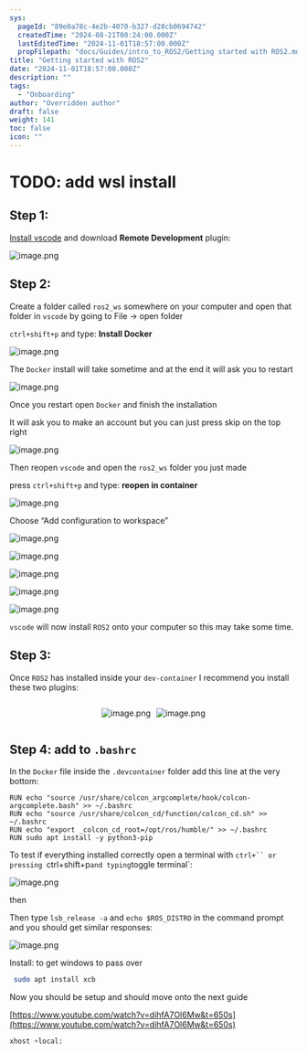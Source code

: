 ```yaml
---
sys:
  pageId: "89e0a78c-4e2b-4070-b327-d28cb0694742"
  createdTime: "2024-08-21T00:24:00.000Z"
  lastEditedTime: "2024-11-01T18:57:00.000Z"
  propFilepath: "docs/Guides/intro_to_ROS2/Getting started with ROS2.md"
title: "Getting started with ROS2"
date: "2024-11-01T18:57:00.000Z"
description: ""
tags:
  - "Onboarding"
author: "Overridden author"
draft: false
weight: 141
toc: false
icon: ""
---
```


# TODO: add wsl install

## Step 1:

[Install vscode](https://code.visualstudio.com/download) and download **Remote Development** plugin:

![image.png](https://prod-files-secure.s3.us-west-2.amazonaws.com/d518164a-d88e-44d1-a4ee-3adb3bd8bce0/efb52993-1881-4a40-b95e-6f020334f022/image.png?X-Amz-Algorithm=AWS4-HMAC-SHA256&X-Amz-Content-Sha256=UNSIGNED-PAYLOAD&X-Amz-Credential=ASIAZI2LB4666G4UFZWT%2F20250209%2Fus-west-2%2Fs3%2Faws4_request&X-Amz-Date=20250209T230730Z&X-Amz-Expires=3600&X-Amz-Security-Token=IQoJb3JpZ2luX2VjEJf%2F%2F%2F%2F%2F%2F%2F%2F%2F%2FwEaCXVzLXdlc3QtMiJHMEUCIETg9KXunQo5AOn%2F5rBSqiG5PF1ny0iVHUnElIJINEMhAiEAkq%2F1BVmYxhVs1YdK40%2FnzeosrILQ7r5e2j5ifwp9NCcqiAQIsP%2F%2F%2F%2F%2F%2F%2F%2F%2F%2FARAAGgw2Mzc0MjMxODM4MDUiDDjAbF%2BEtHTIaD1FPyrcA1WzdETH%2BlCw4xJGFY%2FlO%2BWR%2BjL%2F9qqgmNTSxWoo5EZ6hxicc857xS%2ByUFw2dxPoRku3oUZxHlUMXD1JvYscWkVYV1ZtYNZhalamVaEHO1d9LZ7fYF1Ak5hcU%2FifjLeMz5CyMynuf0%2FmmED%2BWRi7T6T4aRnL0bbxK8%2BH2mqlHHpear3HSK3HB19PeGTrTyLICJXHF5p%2Bj1Bna1yUKQF1wpiZVV2qDzJO40zvtCBfeOV6lfCDpjLISYlT1sPhuwSjsNeL2dBYDTLp2Z5LJyuaoF6TcZzgdxNTXRDAuflwypG3gjV5mwKsJmnZBNel7XHAYICwJy5VoMicGgWaHXCz2q%2BQD%2BxSL9SKVSo8SP8YsWoPgK8O2KErywuEtz21Ve49RBccUnosa4ecGy2plRQnBk6HKQ0jlunTA%2F%2BojTgRXlB%2FvumeaaAIEG7pDL%2FC3GrZjM%2F9qOBho9PmYUNQHaHF3a5N%2FDIf8pHxVu22cXRxoANtHW1sxKw2RNFDb7IXTYNQN%2BhAYKgC9m0XzxmVQQ%2F%2FxEl%2FwD0MXl2BR5yvx2SkYCU3vCesfaFmCEZZI7d%2FNxfZTv%2Bi1EyCuWZ4%2FRQJT37BF8e%2BWu4zzp6nAkhMio92HNyZxIi%2FqcdRgjAx7eV0MKrhpL0GOqUBvFlGYEo9IbPO8qaXA03AMq%2Bh0W%2BrG9ScsaJ0kzTsHX4ni8UngysvzIXE8LgEDiWVxoUmlY%2Fv5%2BA6zZQgf%2BnQuUyE6e%2B7mOWjRlEf9iIQevdfKNlBk1HbvgLAmMcppDh28rsANXmS%2BUZpm6%2B15nojrxgiC8fw6wJh0n8PZKlk4KnMw7FY13Ne3DOKLTfKYYQLKmmRQKKN4LYeeqPfGJtjxirxYN%2B1&X-Amz-Signature=65b26ca73a4b6259a2769dda55242f619f14cbc9d011a3bb3f67d11efccd6233&X-Amz-SignedHeaders=host&x-id=GetObject)

## Step 2:

Create a folder called `ros2_ws` somewhere on your computer and open that folder in `vscode` by going to File → open folder 

`ctrl+shift+p` and type: **Install Docker**

![image.png](https://prod-files-secure.s3.us-west-2.amazonaws.com/d518164a-d88e-44d1-a4ee-3adb3bd8bce0/2269dc0e-1cd5-47ff-bceb-c04ad9b2eab0/image.png?X-Amz-Algorithm=AWS4-HMAC-SHA256&X-Amz-Content-Sha256=UNSIGNED-PAYLOAD&X-Amz-Credential=ASIAZI2LB4666G4UFZWT%2F20250209%2Fus-west-2%2Fs3%2Faws4_request&X-Amz-Date=20250209T230730Z&X-Amz-Expires=3600&X-Amz-Security-Token=IQoJb3JpZ2luX2VjEJf%2F%2F%2F%2F%2F%2F%2F%2F%2F%2FwEaCXVzLXdlc3QtMiJHMEUCIETg9KXunQo5AOn%2F5rBSqiG5PF1ny0iVHUnElIJINEMhAiEAkq%2F1BVmYxhVs1YdK40%2FnzeosrILQ7r5e2j5ifwp9NCcqiAQIsP%2F%2F%2F%2F%2F%2F%2F%2F%2F%2FARAAGgw2Mzc0MjMxODM4MDUiDDjAbF%2BEtHTIaD1FPyrcA1WzdETH%2BlCw4xJGFY%2FlO%2BWR%2BjL%2F9qqgmNTSxWoo5EZ6hxicc857xS%2ByUFw2dxPoRku3oUZxHlUMXD1JvYscWkVYV1ZtYNZhalamVaEHO1d9LZ7fYF1Ak5hcU%2FifjLeMz5CyMynuf0%2FmmED%2BWRi7T6T4aRnL0bbxK8%2BH2mqlHHpear3HSK3HB19PeGTrTyLICJXHF5p%2Bj1Bna1yUKQF1wpiZVV2qDzJO40zvtCBfeOV6lfCDpjLISYlT1sPhuwSjsNeL2dBYDTLp2Z5LJyuaoF6TcZzgdxNTXRDAuflwypG3gjV5mwKsJmnZBNel7XHAYICwJy5VoMicGgWaHXCz2q%2BQD%2BxSL9SKVSo8SP8YsWoPgK8O2KErywuEtz21Ve49RBccUnosa4ecGy2plRQnBk6HKQ0jlunTA%2F%2BojTgRXlB%2FvumeaaAIEG7pDL%2FC3GrZjM%2F9qOBho9PmYUNQHaHF3a5N%2FDIf8pHxVu22cXRxoANtHW1sxKw2RNFDb7IXTYNQN%2BhAYKgC9m0XzxmVQQ%2F%2FxEl%2FwD0MXl2BR5yvx2SkYCU3vCesfaFmCEZZI7d%2FNxfZTv%2Bi1EyCuWZ4%2FRQJT37BF8e%2BWu4zzp6nAkhMio92HNyZxIi%2FqcdRgjAx7eV0MKrhpL0GOqUBvFlGYEo9IbPO8qaXA03AMq%2Bh0W%2BrG9ScsaJ0kzTsHX4ni8UngysvzIXE8LgEDiWVxoUmlY%2Fv5%2BA6zZQgf%2BnQuUyE6e%2B7mOWjRlEf9iIQevdfKNlBk1HbvgLAmMcppDh28rsANXmS%2BUZpm6%2B15nojrxgiC8fw6wJh0n8PZKlk4KnMw7FY13Ne3DOKLTfKYYQLKmmRQKKN4LYeeqPfGJtjxirxYN%2B1&X-Amz-Signature=2dd989ff624824d0706a58cf623d99d061a9d5ab8851e295eb57daf5e1d0722c&X-Amz-SignedHeaders=host&x-id=GetObject)

The `Docker` install will take sometime and at the end it will ask you to restart

![image.png](https://prod-files-secure.s3.us-west-2.amazonaws.com/d518164a-d88e-44d1-a4ee-3adb3bd8bce0/ed233f78-be33-4b1f-b89c-9c346c0e961e/image.png?X-Amz-Algorithm=AWS4-HMAC-SHA256&X-Amz-Content-Sha256=UNSIGNED-PAYLOAD&X-Amz-Credential=ASIAZI2LB4666G4UFZWT%2F20250209%2Fus-west-2%2Fs3%2Faws4_request&X-Amz-Date=20250209T230730Z&X-Amz-Expires=3600&X-Amz-Security-Token=IQoJb3JpZ2luX2VjEJf%2F%2F%2F%2F%2F%2F%2F%2F%2F%2FwEaCXVzLXdlc3QtMiJHMEUCIETg9KXunQo5AOn%2F5rBSqiG5PF1ny0iVHUnElIJINEMhAiEAkq%2F1BVmYxhVs1YdK40%2FnzeosrILQ7r5e2j5ifwp9NCcqiAQIsP%2F%2F%2F%2F%2F%2F%2F%2F%2F%2FARAAGgw2Mzc0MjMxODM4MDUiDDjAbF%2BEtHTIaD1FPyrcA1WzdETH%2BlCw4xJGFY%2FlO%2BWR%2BjL%2F9qqgmNTSxWoo5EZ6hxicc857xS%2ByUFw2dxPoRku3oUZxHlUMXD1JvYscWkVYV1ZtYNZhalamVaEHO1d9LZ7fYF1Ak5hcU%2FifjLeMz5CyMynuf0%2FmmED%2BWRi7T6T4aRnL0bbxK8%2BH2mqlHHpear3HSK3HB19PeGTrTyLICJXHF5p%2Bj1Bna1yUKQF1wpiZVV2qDzJO40zvtCBfeOV6lfCDpjLISYlT1sPhuwSjsNeL2dBYDTLp2Z5LJyuaoF6TcZzgdxNTXRDAuflwypG3gjV5mwKsJmnZBNel7XHAYICwJy5VoMicGgWaHXCz2q%2BQD%2BxSL9SKVSo8SP8YsWoPgK8O2KErywuEtz21Ve49RBccUnosa4ecGy2plRQnBk6HKQ0jlunTA%2F%2BojTgRXlB%2FvumeaaAIEG7pDL%2FC3GrZjM%2F9qOBho9PmYUNQHaHF3a5N%2FDIf8pHxVu22cXRxoANtHW1sxKw2RNFDb7IXTYNQN%2BhAYKgC9m0XzxmVQQ%2F%2FxEl%2FwD0MXl2BR5yvx2SkYCU3vCesfaFmCEZZI7d%2FNxfZTv%2Bi1EyCuWZ4%2FRQJT37BF8e%2BWu4zzp6nAkhMio92HNyZxIi%2FqcdRgjAx7eV0MKrhpL0GOqUBvFlGYEo9IbPO8qaXA03AMq%2Bh0W%2BrG9ScsaJ0kzTsHX4ni8UngysvzIXE8LgEDiWVxoUmlY%2Fv5%2BA6zZQgf%2BnQuUyE6e%2B7mOWjRlEf9iIQevdfKNlBk1HbvgLAmMcppDh28rsANXmS%2BUZpm6%2B15nojrxgiC8fw6wJh0n8PZKlk4KnMw7FY13Ne3DOKLTfKYYQLKmmRQKKN4LYeeqPfGJtjxirxYN%2B1&X-Amz-Signature=5d317d36c298cb2e00ead987de38bea314dc403ff0a2b6dc66f152aa50d75554&X-Amz-SignedHeaders=host&x-id=GetObject)

Once you restart open `Docker` and finish the installation

It will ask you to make an account but you can just press skip on the top right

![image.png](https://prod-files-secure.s3.us-west-2.amazonaws.com/d518164a-d88e-44d1-a4ee-3adb3bd8bce0/21010ad9-1659-4fd9-9f59-9932a09b2a3d/image.png?X-Amz-Algorithm=AWS4-HMAC-SHA256&X-Amz-Content-Sha256=UNSIGNED-PAYLOAD&X-Amz-Credential=ASIAZI2LB4666G4UFZWT%2F20250209%2Fus-west-2%2Fs3%2Faws4_request&X-Amz-Date=20250209T230730Z&X-Amz-Expires=3600&X-Amz-Security-Token=IQoJb3JpZ2luX2VjEJf%2F%2F%2F%2F%2F%2F%2F%2F%2F%2FwEaCXVzLXdlc3QtMiJHMEUCIETg9KXunQo5AOn%2F5rBSqiG5PF1ny0iVHUnElIJINEMhAiEAkq%2F1BVmYxhVs1YdK40%2FnzeosrILQ7r5e2j5ifwp9NCcqiAQIsP%2F%2F%2F%2F%2F%2F%2F%2F%2F%2FARAAGgw2Mzc0MjMxODM4MDUiDDjAbF%2BEtHTIaD1FPyrcA1WzdETH%2BlCw4xJGFY%2FlO%2BWR%2BjL%2F9qqgmNTSxWoo5EZ6hxicc857xS%2ByUFw2dxPoRku3oUZxHlUMXD1JvYscWkVYV1ZtYNZhalamVaEHO1d9LZ7fYF1Ak5hcU%2FifjLeMz5CyMynuf0%2FmmED%2BWRi7T6T4aRnL0bbxK8%2BH2mqlHHpear3HSK3HB19PeGTrTyLICJXHF5p%2Bj1Bna1yUKQF1wpiZVV2qDzJO40zvtCBfeOV6lfCDpjLISYlT1sPhuwSjsNeL2dBYDTLp2Z5LJyuaoF6TcZzgdxNTXRDAuflwypG3gjV5mwKsJmnZBNel7XHAYICwJy5VoMicGgWaHXCz2q%2BQD%2BxSL9SKVSo8SP8YsWoPgK8O2KErywuEtz21Ve49RBccUnosa4ecGy2plRQnBk6HKQ0jlunTA%2F%2BojTgRXlB%2FvumeaaAIEG7pDL%2FC3GrZjM%2F9qOBho9PmYUNQHaHF3a5N%2FDIf8pHxVu22cXRxoANtHW1sxKw2RNFDb7IXTYNQN%2BhAYKgC9m0XzxmVQQ%2F%2FxEl%2FwD0MXl2BR5yvx2SkYCU3vCesfaFmCEZZI7d%2FNxfZTv%2Bi1EyCuWZ4%2FRQJT37BF8e%2BWu4zzp6nAkhMio92HNyZxIi%2FqcdRgjAx7eV0MKrhpL0GOqUBvFlGYEo9IbPO8qaXA03AMq%2Bh0W%2BrG9ScsaJ0kzTsHX4ni8UngysvzIXE8LgEDiWVxoUmlY%2Fv5%2BA6zZQgf%2BnQuUyE6e%2B7mOWjRlEf9iIQevdfKNlBk1HbvgLAmMcppDh28rsANXmS%2BUZpm6%2B15nojrxgiC8fw6wJh0n8PZKlk4KnMw7FY13Ne3DOKLTfKYYQLKmmRQKKN4LYeeqPfGJtjxirxYN%2B1&X-Amz-Signature=c7f03d2519a491ac7bf14834d0ffbaa800863d7ee35e4de459bf5b3db2f79f7c&X-Amz-SignedHeaders=host&x-id=GetObject)

Then reopen `vscode` and open the `ros2_ws` folder you just made

press `ctrl+shift+p` and type: **reopen in container**

![image.png](https://prod-files-secure.s3.us-west-2.amazonaws.com/d518164a-d88e-44d1-a4ee-3adb3bd8bce0/4e93b8c2-41ad-488c-8095-c74205196118/image.png?X-Amz-Algorithm=AWS4-HMAC-SHA256&X-Amz-Content-Sha256=UNSIGNED-PAYLOAD&X-Amz-Credential=ASIAZI2LB4666G4UFZWT%2F20250209%2Fus-west-2%2Fs3%2Faws4_request&X-Amz-Date=20250209T230730Z&X-Amz-Expires=3600&X-Amz-Security-Token=IQoJb3JpZ2luX2VjEJf%2F%2F%2F%2F%2F%2F%2F%2F%2F%2FwEaCXVzLXdlc3QtMiJHMEUCIETg9KXunQo5AOn%2F5rBSqiG5PF1ny0iVHUnElIJINEMhAiEAkq%2F1BVmYxhVs1YdK40%2FnzeosrILQ7r5e2j5ifwp9NCcqiAQIsP%2F%2F%2F%2F%2F%2F%2F%2F%2F%2FARAAGgw2Mzc0MjMxODM4MDUiDDjAbF%2BEtHTIaD1FPyrcA1WzdETH%2BlCw4xJGFY%2FlO%2BWR%2BjL%2F9qqgmNTSxWoo5EZ6hxicc857xS%2ByUFw2dxPoRku3oUZxHlUMXD1JvYscWkVYV1ZtYNZhalamVaEHO1d9LZ7fYF1Ak5hcU%2FifjLeMz5CyMynuf0%2FmmED%2BWRi7T6T4aRnL0bbxK8%2BH2mqlHHpear3HSK3HB19PeGTrTyLICJXHF5p%2Bj1Bna1yUKQF1wpiZVV2qDzJO40zvtCBfeOV6lfCDpjLISYlT1sPhuwSjsNeL2dBYDTLp2Z5LJyuaoF6TcZzgdxNTXRDAuflwypG3gjV5mwKsJmnZBNel7XHAYICwJy5VoMicGgWaHXCz2q%2BQD%2BxSL9SKVSo8SP8YsWoPgK8O2KErywuEtz21Ve49RBccUnosa4ecGy2plRQnBk6HKQ0jlunTA%2F%2BojTgRXlB%2FvumeaaAIEG7pDL%2FC3GrZjM%2F9qOBho9PmYUNQHaHF3a5N%2FDIf8pHxVu22cXRxoANtHW1sxKw2RNFDb7IXTYNQN%2BhAYKgC9m0XzxmVQQ%2F%2FxEl%2FwD0MXl2BR5yvx2SkYCU3vCesfaFmCEZZI7d%2FNxfZTv%2Bi1EyCuWZ4%2FRQJT37BF8e%2BWu4zzp6nAkhMio92HNyZxIi%2FqcdRgjAx7eV0MKrhpL0GOqUBvFlGYEo9IbPO8qaXA03AMq%2Bh0W%2BrG9ScsaJ0kzTsHX4ni8UngysvzIXE8LgEDiWVxoUmlY%2Fv5%2BA6zZQgf%2BnQuUyE6e%2B7mOWjRlEf9iIQevdfKNlBk1HbvgLAmMcppDh28rsANXmS%2BUZpm6%2B15nojrxgiC8fw6wJh0n8PZKlk4KnMw7FY13Ne3DOKLTfKYYQLKmmRQKKN4LYeeqPfGJtjxirxYN%2B1&X-Amz-Signature=1242e11d0d5a2d9bedee43857f0782541c8cdb64a3c571a1e6773f915b263ece&X-Amz-SignedHeaders=host&x-id=GetObject)

Choose “Add configuration to workspace”

![image.png](https://prod-files-secure.s3.us-west-2.amazonaws.com/d518164a-d88e-44d1-a4ee-3adb3bd8bce0/9560b282-5060-4989-ba37-97e7b2c22476/image.png?X-Amz-Algorithm=AWS4-HMAC-SHA256&X-Amz-Content-Sha256=UNSIGNED-PAYLOAD&X-Amz-Credential=ASIAZI2LB4666G4UFZWT%2F20250209%2Fus-west-2%2Fs3%2Faws4_request&X-Amz-Date=20250209T230730Z&X-Amz-Expires=3600&X-Amz-Security-Token=IQoJb3JpZ2luX2VjEJf%2F%2F%2F%2F%2F%2F%2F%2F%2F%2FwEaCXVzLXdlc3QtMiJHMEUCIETg9KXunQo5AOn%2F5rBSqiG5PF1ny0iVHUnElIJINEMhAiEAkq%2F1BVmYxhVs1YdK40%2FnzeosrILQ7r5e2j5ifwp9NCcqiAQIsP%2F%2F%2F%2F%2F%2F%2F%2F%2F%2FARAAGgw2Mzc0MjMxODM4MDUiDDjAbF%2BEtHTIaD1FPyrcA1WzdETH%2BlCw4xJGFY%2FlO%2BWR%2BjL%2F9qqgmNTSxWoo5EZ6hxicc857xS%2ByUFw2dxPoRku3oUZxHlUMXD1JvYscWkVYV1ZtYNZhalamVaEHO1d9LZ7fYF1Ak5hcU%2FifjLeMz5CyMynuf0%2FmmED%2BWRi7T6T4aRnL0bbxK8%2BH2mqlHHpear3HSK3HB19PeGTrTyLICJXHF5p%2Bj1Bna1yUKQF1wpiZVV2qDzJO40zvtCBfeOV6lfCDpjLISYlT1sPhuwSjsNeL2dBYDTLp2Z5LJyuaoF6TcZzgdxNTXRDAuflwypG3gjV5mwKsJmnZBNel7XHAYICwJy5VoMicGgWaHXCz2q%2BQD%2BxSL9SKVSo8SP8YsWoPgK8O2KErywuEtz21Ve49RBccUnosa4ecGy2plRQnBk6HKQ0jlunTA%2F%2BojTgRXlB%2FvumeaaAIEG7pDL%2FC3GrZjM%2F9qOBho9PmYUNQHaHF3a5N%2FDIf8pHxVu22cXRxoANtHW1sxKw2RNFDb7IXTYNQN%2BhAYKgC9m0XzxmVQQ%2F%2FxEl%2FwD0MXl2BR5yvx2SkYCU3vCesfaFmCEZZI7d%2FNxfZTv%2Bi1EyCuWZ4%2FRQJT37BF8e%2BWu4zzp6nAkhMio92HNyZxIi%2FqcdRgjAx7eV0MKrhpL0GOqUBvFlGYEo9IbPO8qaXA03AMq%2Bh0W%2BrG9ScsaJ0kzTsHX4ni8UngysvzIXE8LgEDiWVxoUmlY%2Fv5%2BA6zZQgf%2BnQuUyE6e%2B7mOWjRlEf9iIQevdfKNlBk1HbvgLAmMcppDh28rsANXmS%2BUZpm6%2B15nojrxgiC8fw6wJh0n8PZKlk4KnMw7FY13Ne3DOKLTfKYYQLKmmRQKKN4LYeeqPfGJtjxirxYN%2B1&X-Amz-Signature=05fe8385158d908099415ecbc040b393fb7a5efcb355e6122d10101709b3ffa5&X-Amz-SignedHeaders=host&x-id=GetObject)

![image.png](https://prod-files-secure.s3.us-west-2.amazonaws.com/d518164a-d88e-44d1-a4ee-3adb3bd8bce0/2ee63f81-886b-48e8-a553-dc6e5eac99e4/image.png?X-Amz-Algorithm=AWS4-HMAC-SHA256&X-Amz-Content-Sha256=UNSIGNED-PAYLOAD&X-Amz-Credential=ASIAZI2LB4666G4UFZWT%2F20250209%2Fus-west-2%2Fs3%2Faws4_request&X-Amz-Date=20250209T230730Z&X-Amz-Expires=3600&X-Amz-Security-Token=IQoJb3JpZ2luX2VjEJf%2F%2F%2F%2F%2F%2F%2F%2F%2F%2FwEaCXVzLXdlc3QtMiJHMEUCIETg9KXunQo5AOn%2F5rBSqiG5PF1ny0iVHUnElIJINEMhAiEAkq%2F1BVmYxhVs1YdK40%2FnzeosrILQ7r5e2j5ifwp9NCcqiAQIsP%2F%2F%2F%2F%2F%2F%2F%2F%2F%2FARAAGgw2Mzc0MjMxODM4MDUiDDjAbF%2BEtHTIaD1FPyrcA1WzdETH%2BlCw4xJGFY%2FlO%2BWR%2BjL%2F9qqgmNTSxWoo5EZ6hxicc857xS%2ByUFw2dxPoRku3oUZxHlUMXD1JvYscWkVYV1ZtYNZhalamVaEHO1d9LZ7fYF1Ak5hcU%2FifjLeMz5CyMynuf0%2FmmED%2BWRi7T6T4aRnL0bbxK8%2BH2mqlHHpear3HSK3HB19PeGTrTyLICJXHF5p%2Bj1Bna1yUKQF1wpiZVV2qDzJO40zvtCBfeOV6lfCDpjLISYlT1sPhuwSjsNeL2dBYDTLp2Z5LJyuaoF6TcZzgdxNTXRDAuflwypG3gjV5mwKsJmnZBNel7XHAYICwJy5VoMicGgWaHXCz2q%2BQD%2BxSL9SKVSo8SP8YsWoPgK8O2KErywuEtz21Ve49RBccUnosa4ecGy2plRQnBk6HKQ0jlunTA%2F%2BojTgRXlB%2FvumeaaAIEG7pDL%2FC3GrZjM%2F9qOBho9PmYUNQHaHF3a5N%2FDIf8pHxVu22cXRxoANtHW1sxKw2RNFDb7IXTYNQN%2BhAYKgC9m0XzxmVQQ%2F%2FxEl%2FwD0MXl2BR5yvx2SkYCU3vCesfaFmCEZZI7d%2FNxfZTv%2Bi1EyCuWZ4%2FRQJT37BF8e%2BWu4zzp6nAkhMio92HNyZxIi%2FqcdRgjAx7eV0MKrhpL0GOqUBvFlGYEo9IbPO8qaXA03AMq%2Bh0W%2BrG9ScsaJ0kzTsHX4ni8UngysvzIXE8LgEDiWVxoUmlY%2Fv5%2BA6zZQgf%2BnQuUyE6e%2B7mOWjRlEf9iIQevdfKNlBk1HbvgLAmMcppDh28rsANXmS%2BUZpm6%2B15nojrxgiC8fw6wJh0n8PZKlk4KnMw7FY13Ne3DOKLTfKYYQLKmmRQKKN4LYeeqPfGJtjxirxYN%2B1&X-Amz-Signature=390f4a827b831e008a0cd1cb1887b7abaa9dfd1cf6b536c1804400540c397a46&X-Amz-SignedHeaders=host&x-id=GetObject)

![image.png](https://prod-files-secure.s3.us-west-2.amazonaws.com/d518164a-d88e-44d1-a4ee-3adb3bd8bce0/ae1580b2-b048-407e-aed9-b584224a7a04/image.png?X-Amz-Algorithm=AWS4-HMAC-SHA256&X-Amz-Content-Sha256=UNSIGNED-PAYLOAD&X-Amz-Credential=ASIAZI2LB4666G4UFZWT%2F20250209%2Fus-west-2%2Fs3%2Faws4_request&X-Amz-Date=20250209T230730Z&X-Amz-Expires=3600&X-Amz-Security-Token=IQoJb3JpZ2luX2VjEJf%2F%2F%2F%2F%2F%2F%2F%2F%2F%2FwEaCXVzLXdlc3QtMiJHMEUCIETg9KXunQo5AOn%2F5rBSqiG5PF1ny0iVHUnElIJINEMhAiEAkq%2F1BVmYxhVs1YdK40%2FnzeosrILQ7r5e2j5ifwp9NCcqiAQIsP%2F%2F%2F%2F%2F%2F%2F%2F%2F%2FARAAGgw2Mzc0MjMxODM4MDUiDDjAbF%2BEtHTIaD1FPyrcA1WzdETH%2BlCw4xJGFY%2FlO%2BWR%2BjL%2F9qqgmNTSxWoo5EZ6hxicc857xS%2ByUFw2dxPoRku3oUZxHlUMXD1JvYscWkVYV1ZtYNZhalamVaEHO1d9LZ7fYF1Ak5hcU%2FifjLeMz5CyMynuf0%2FmmED%2BWRi7T6T4aRnL0bbxK8%2BH2mqlHHpear3HSK3HB19PeGTrTyLICJXHF5p%2Bj1Bna1yUKQF1wpiZVV2qDzJO40zvtCBfeOV6lfCDpjLISYlT1sPhuwSjsNeL2dBYDTLp2Z5LJyuaoF6TcZzgdxNTXRDAuflwypG3gjV5mwKsJmnZBNel7XHAYICwJy5VoMicGgWaHXCz2q%2BQD%2BxSL9SKVSo8SP8YsWoPgK8O2KErywuEtz21Ve49RBccUnosa4ecGy2plRQnBk6HKQ0jlunTA%2F%2BojTgRXlB%2FvumeaaAIEG7pDL%2FC3GrZjM%2F9qOBho9PmYUNQHaHF3a5N%2FDIf8pHxVu22cXRxoANtHW1sxKw2RNFDb7IXTYNQN%2BhAYKgC9m0XzxmVQQ%2F%2FxEl%2FwD0MXl2BR5yvx2SkYCU3vCesfaFmCEZZI7d%2FNxfZTv%2Bi1EyCuWZ4%2FRQJT37BF8e%2BWu4zzp6nAkhMio92HNyZxIi%2FqcdRgjAx7eV0MKrhpL0GOqUBvFlGYEo9IbPO8qaXA03AMq%2Bh0W%2BrG9ScsaJ0kzTsHX4ni8UngysvzIXE8LgEDiWVxoUmlY%2Fv5%2BA6zZQgf%2BnQuUyE6e%2B7mOWjRlEf9iIQevdfKNlBk1HbvgLAmMcppDh28rsANXmS%2BUZpm6%2B15nojrxgiC8fw6wJh0n8PZKlk4KnMw7FY13Ne3DOKLTfKYYQLKmmRQKKN4LYeeqPfGJtjxirxYN%2B1&X-Amz-Signature=8a74acee84d0160e6985fb95edec4da5f72993b89e45591de12f8439184c1bc7&X-Amz-SignedHeaders=host&x-id=GetObject)

![image.png](https://prod-files-secure.s3.us-west-2.amazonaws.com/d518164a-d88e-44d1-a4ee-3adb3bd8bce0/53255b28-f75e-430f-b9e3-c0ac8577e42b/image.png?X-Amz-Algorithm=AWS4-HMAC-SHA256&X-Amz-Content-Sha256=UNSIGNED-PAYLOAD&X-Amz-Credential=ASIAZI2LB4666G4UFZWT%2F20250209%2Fus-west-2%2Fs3%2Faws4_request&X-Amz-Date=20250209T230730Z&X-Amz-Expires=3600&X-Amz-Security-Token=IQoJb3JpZ2luX2VjEJf%2F%2F%2F%2F%2F%2F%2F%2F%2F%2FwEaCXVzLXdlc3QtMiJHMEUCIETg9KXunQo5AOn%2F5rBSqiG5PF1ny0iVHUnElIJINEMhAiEAkq%2F1BVmYxhVs1YdK40%2FnzeosrILQ7r5e2j5ifwp9NCcqiAQIsP%2F%2F%2F%2F%2F%2F%2F%2F%2F%2FARAAGgw2Mzc0MjMxODM4MDUiDDjAbF%2BEtHTIaD1FPyrcA1WzdETH%2BlCw4xJGFY%2FlO%2BWR%2BjL%2F9qqgmNTSxWoo5EZ6hxicc857xS%2ByUFw2dxPoRku3oUZxHlUMXD1JvYscWkVYV1ZtYNZhalamVaEHO1d9LZ7fYF1Ak5hcU%2FifjLeMz5CyMynuf0%2FmmED%2BWRi7T6T4aRnL0bbxK8%2BH2mqlHHpear3HSK3HB19PeGTrTyLICJXHF5p%2Bj1Bna1yUKQF1wpiZVV2qDzJO40zvtCBfeOV6lfCDpjLISYlT1sPhuwSjsNeL2dBYDTLp2Z5LJyuaoF6TcZzgdxNTXRDAuflwypG3gjV5mwKsJmnZBNel7XHAYICwJy5VoMicGgWaHXCz2q%2BQD%2BxSL9SKVSo8SP8YsWoPgK8O2KErywuEtz21Ve49RBccUnosa4ecGy2plRQnBk6HKQ0jlunTA%2F%2BojTgRXlB%2FvumeaaAIEG7pDL%2FC3GrZjM%2F9qOBho9PmYUNQHaHF3a5N%2FDIf8pHxVu22cXRxoANtHW1sxKw2RNFDb7IXTYNQN%2BhAYKgC9m0XzxmVQQ%2F%2FxEl%2FwD0MXl2BR5yvx2SkYCU3vCesfaFmCEZZI7d%2FNxfZTv%2Bi1EyCuWZ4%2FRQJT37BF8e%2BWu4zzp6nAkhMio92HNyZxIi%2FqcdRgjAx7eV0MKrhpL0GOqUBvFlGYEo9IbPO8qaXA03AMq%2Bh0W%2BrG9ScsaJ0kzTsHX4ni8UngysvzIXE8LgEDiWVxoUmlY%2Fv5%2BA6zZQgf%2BnQuUyE6e%2B7mOWjRlEf9iIQevdfKNlBk1HbvgLAmMcppDh28rsANXmS%2BUZpm6%2B15nojrxgiC8fw6wJh0n8PZKlk4KnMw7FY13Ne3DOKLTfKYYQLKmmRQKKN4LYeeqPfGJtjxirxYN%2B1&X-Amz-Signature=8e350510f6d0425c0ccd2232cb88f4bf8fec2235575c03e5f0bf7a1b816e09e9&X-Amz-SignedHeaders=host&x-id=GetObject)

![image.png](https://prod-files-secure.s3.us-west-2.amazonaws.com/d518164a-d88e-44d1-a4ee-3adb3bd8bce0/7c562767-5af9-4ffb-97d1-327bcdf4ee00/image.png?X-Amz-Algorithm=AWS4-HMAC-SHA256&X-Amz-Content-Sha256=UNSIGNED-PAYLOAD&X-Amz-Credential=ASIAZI2LB4666G4UFZWT%2F20250209%2Fus-west-2%2Fs3%2Faws4_request&X-Amz-Date=20250209T230730Z&X-Amz-Expires=3600&X-Amz-Security-Token=IQoJb3JpZ2luX2VjEJf%2F%2F%2F%2F%2F%2F%2F%2F%2F%2FwEaCXVzLXdlc3QtMiJHMEUCIETg9KXunQo5AOn%2F5rBSqiG5PF1ny0iVHUnElIJINEMhAiEAkq%2F1BVmYxhVs1YdK40%2FnzeosrILQ7r5e2j5ifwp9NCcqiAQIsP%2F%2F%2F%2F%2F%2F%2F%2F%2F%2FARAAGgw2Mzc0MjMxODM4MDUiDDjAbF%2BEtHTIaD1FPyrcA1WzdETH%2BlCw4xJGFY%2FlO%2BWR%2BjL%2F9qqgmNTSxWoo5EZ6hxicc857xS%2ByUFw2dxPoRku3oUZxHlUMXD1JvYscWkVYV1ZtYNZhalamVaEHO1d9LZ7fYF1Ak5hcU%2FifjLeMz5CyMynuf0%2FmmED%2BWRi7T6T4aRnL0bbxK8%2BH2mqlHHpear3HSK3HB19PeGTrTyLICJXHF5p%2Bj1Bna1yUKQF1wpiZVV2qDzJO40zvtCBfeOV6lfCDpjLISYlT1sPhuwSjsNeL2dBYDTLp2Z5LJyuaoF6TcZzgdxNTXRDAuflwypG3gjV5mwKsJmnZBNel7XHAYICwJy5VoMicGgWaHXCz2q%2BQD%2BxSL9SKVSo8SP8YsWoPgK8O2KErywuEtz21Ve49RBccUnosa4ecGy2plRQnBk6HKQ0jlunTA%2F%2BojTgRXlB%2FvumeaaAIEG7pDL%2FC3GrZjM%2F9qOBho9PmYUNQHaHF3a5N%2FDIf8pHxVu22cXRxoANtHW1sxKw2RNFDb7IXTYNQN%2BhAYKgC9m0XzxmVQQ%2F%2FxEl%2FwD0MXl2BR5yvx2SkYCU3vCesfaFmCEZZI7d%2FNxfZTv%2Bi1EyCuWZ4%2FRQJT37BF8e%2BWu4zzp6nAkhMio92HNyZxIi%2FqcdRgjAx7eV0MKrhpL0GOqUBvFlGYEo9IbPO8qaXA03AMq%2Bh0W%2BrG9ScsaJ0kzTsHX4ni8UngysvzIXE8LgEDiWVxoUmlY%2Fv5%2BA6zZQgf%2BnQuUyE6e%2B7mOWjRlEf9iIQevdfKNlBk1HbvgLAmMcppDh28rsANXmS%2BUZpm6%2B15nojrxgiC8fw6wJh0n8PZKlk4KnMw7FY13Ne3DOKLTfKYYQLKmmRQKKN4LYeeqPfGJtjxirxYN%2B1&X-Amz-Signature=d3e86f57ea91daef1f093cfd409d42b779e948cf8c9a6babf8d649acb09e5368&X-Amz-SignedHeaders=host&x-id=GetObject)

`vscode` will now install `ROS2` onto your computer so this may take some time.

## Step 3:

Once `ROS2` has installed inside your `dev-container` I recommend you install these two plugins:

<div style="display: flex;flex-direction: row; column-gap:10px; max-width: 630px;justify-content: center;">
<div>

![image.png](https://prod-files-secure.s3.us-west-2.amazonaws.com/d518164a-d88e-44d1-a4ee-3adb3bd8bce0/3fc3d550-5a54-4ba1-ba6b-faa01cdb7369/image.png?X-Amz-Algorithm=AWS4-HMAC-SHA256&X-Amz-Content-Sha256=UNSIGNED-PAYLOAD&X-Amz-Credential=ASIAZI2LB4663GHDB7H5%2F20250209%2Fus-west-2%2Fs3%2Faws4_request&X-Amz-Date=20250209T230732Z&X-Amz-Expires=3600&X-Amz-Security-Token=IQoJb3JpZ2luX2VjEJf%2F%2F%2F%2F%2F%2F%2F%2F%2F%2FwEaCXVzLXdlc3QtMiJHMEUCIEN79uOg2o8xU6vRBfMqqttDj2WQcOVsYv63rnoeSRcPAiEA2JbsoxTa3VKVLoFIMpW9TbQuq61QeQRuAiyFAkxFS9MqiAQIsP%2F%2F%2F%2F%2F%2F%2F%2F%2F%2FARAAGgw2Mzc0MjMxODM4MDUiDCUjFJqnHjY7jz6MkCrcA0UKg6Z7aT54Y1AOEr3LdKxRm4fnPJKGHsckK5KxkfxHq3ecWbo%2BXS9xiRWS6MLYY%2FttQwYlA71EJcoQDksClK6vaKLAcU9sBSnkpC%2Fqmgk%2BD6ODF9ou2yLt5zObDhIEgpKrYPFnBRHOUEBX9QPQ%2BmFZ1aH8Uy4vGvrcjeel1d5IrZTHVcvkdDERtBqY824pzkUr4opbU2aSjYwsMpvqZvR1G%2B85%2FZYsiLl%2BhjwG7E%2FwPbGHeFauHR%2FZ%2FQr%2FPP4vWtBBEpSusZ2Qcs3VcXJ3po5DiuUcx23BWkJXvonzSyYzdHB3o01aijhzVKj4o7DOZthhJ%2B%2BPi%2FBc0qOF4B1MPSIs1x%2BJMPE9JrZiBKzfKWjzXQVevekAAtuTRC1LsapzQcazc6z2Af5AKuYrmEPtSei%2BowcE0zi1e7tbPDMihamnUmOLwmXJb0l8o3z3x9OVenXlm6af96tibefan01xuFxTU0uBtpkVcgTUQ0js3WySdB7jMkZQJRTVH8dVE2sAcB0u1uUYyXl%2BHv6usarGSZhiVsQiOAehBFL18mAoE0541yHkJ74tZtCPDKqeHxlx8ZuZ07sc1SBzs%2FL4PoesuVqUTuZ%2Fr671alvW4tZDGXQiTUEZWPXk1N%2F21gO%2BMMngpL0GOqUBIK5UnQjngc6kYlyYzz2m4LwEX6azWfu4Oql2zF348HWI4C1YnHiNROeb9cdGYnhoqmcO1LD4KiXlBfBvv9gSznPIc82YGJpDKrucFhOZQOKbTlQ45ubDbOsvqF%2BAEMZGe4AXSfKIzB9HE8YxwYivPm2pD685kqvsr%2BITnHFzzNndTddF4CbbqFBmmdWUBLnB1yW8Opaaf0eiIn%2FkD8kNHzCv0VP9&X-Amz-Signature=7caf1b727ca547b2e44589664136bb4f14540a92760a66607033f4c91ae9b8bd&X-Amz-SignedHeaders=host&x-id=GetObject)

</div>
<div>

![image.png](https://prod-files-secure.s3.us-west-2.amazonaws.com/d518164a-d88e-44d1-a4ee-3adb3bd8bce0/d994cc66-13c2-4093-a5a3-f84cf4601a82/image.png?X-Amz-Algorithm=AWS4-HMAC-SHA256&X-Amz-Content-Sha256=UNSIGNED-PAYLOAD&X-Amz-Credential=ASIAZI2LB4665BBJTQI2%2F20250209%2Fus-west-2%2Fs3%2Faws4_request&X-Amz-Date=20250209T230732Z&X-Amz-Expires=3600&X-Amz-Security-Token=IQoJb3JpZ2luX2VjEJf%2F%2F%2F%2F%2F%2F%2F%2F%2F%2FwEaCXVzLXdlc3QtMiJIMEYCIQCZ%2FHbeI5TQs8%2FMngeC42a%2FBMMAWEHeRZk8jGbnNPy3PwIhAMlCuvCTXPRSL5JqWuAGSkgIhYkc7ENZjLxPbPvdpddCKogECLD%2F%2F%2F%2F%2F%2F%2F%2F%2F%2FwEQABoMNjM3NDIzMTgzODA1IgxvMW%2F%2FkjqYWEkd95oq3AMOn6eq5LtiHEwQ4c1AN3NQnru8LFcXyscq9Lt01FGICXy0sKxhREG2wl4PNxXF%2FVe2Y%2BkqPO%2BKueOw35hwjfkShmDlmnENBT34K5PKACu8KiiCaqUW0eI%2FVPCg%2FO7QvVBgnbG5C41J%2FU0pHMRZ85JF7EOX40xm5kdtdL7U1%2Ff%2FjwRfhXrmBHQj3uvxLSruY4BEea%2FWzcpNSFadw0H6%2FTj3iTZae92%2F9Klw%2B%2FxeSpd%2Fzl3Z7oKYzQ%2Fqlk9Qc6QNFDu%2BZz8Nw1IKLk9mkbi2TAoPoBWFiGKqSuGklMMbqtIOQluE%2FfBsgd%2Be7YlyTTc4Wxf%2FNRtytoBGFQk8RQ4gwxzFDECxEvatqMK9%2Fjil9ogSAvNNFxm0cR3zrhWY87Tq7LbY%2BxULtFJNv50tff07q2AIjSqdragp02XI%2BWJHH29ttSbtjPjw6%2FWcJ1Ja%2FpBXINRIzR29LeA3swVu6II7Z9YXFRVZDLoDLF7mxhGR5m8ZKU066ZLoOy%2BLdTroyIx18vm9qUxHJXj5yih37f%2BYybppFmOPZ8mF8etjfnKJ8IWAebRd6juz56pVuD%2BdLj4CKxcXs9GVwgLrXHRkf3wDocgXSzC1NT6dLDxbWTK%2B8jwchEmYhKe%2FgUv3EwLjrTCd4aS9BjqkAZAUim34C1zknSMpRIs61bjuQh%2BB%2FmG69btRzAPgqH7PLcJofFnvsWelbMCocTZ1%2BbgtcCzIroq4GBxWQtmiQ9GBQgbxOjU4tbI2kPUNUka4B3J%2BY07YMfenuGh1D1X6qHIxg7KymY2HSiEGeUhhG7NCv3dPL7OFUv1cuiNjOrN0xy2WF948E%2BVxCCBop2qxy3WxaPGeysDKdsh0oHXg6CoKv2Uf&X-Amz-Signature=360514aaa1e0f347461757b057eff82f96cb4a5de68b4d42e807274f08cb9cb1&X-Amz-SignedHeaders=host&x-id=GetObject)

</div>
</div>

## Step 4: add to `.bashrc`

In the `Docker` file inside the `.devcontainer` folder add this line at the very bottom: 

```docker
RUN echo "source /usr/share/colcon_argcomplete/hook/colcon-argcomplete.bash" >> ~/.bashrc
RUN echo "source /usr/share/colcon_cd/function/colcon_cd.sh" >> ~/.bashrc
RUN echo "export _colcon_cd_root=/opt/ros/humble/" >> ~/.bashrc
RUN sudo apt install -y python3-pip 
```

To test if everything installed correctly open a terminal with `ctrl+`` or pressing `ctrl+shift+p` and typing `toggle terminal`:

![image.png](https://prod-files-secure.s3.us-west-2.amazonaws.com/d518164a-d88e-44d1-a4ee-3adb3bd8bce0/6a4943d8-b04e-4c02-9a58-775f3384d1a5/image.png?X-Amz-Algorithm=AWS4-HMAC-SHA256&X-Amz-Content-Sha256=UNSIGNED-PAYLOAD&X-Amz-Credential=ASIAZI2LB4666G4UFZWT%2F20250209%2Fus-west-2%2Fs3%2Faws4_request&X-Amz-Date=20250209T230730Z&X-Amz-Expires=3600&X-Amz-Security-Token=IQoJb3JpZ2luX2VjEJf%2F%2F%2F%2F%2F%2F%2F%2F%2F%2FwEaCXVzLXdlc3QtMiJHMEUCIETg9KXunQo5AOn%2F5rBSqiG5PF1ny0iVHUnElIJINEMhAiEAkq%2F1BVmYxhVs1YdK40%2FnzeosrILQ7r5e2j5ifwp9NCcqiAQIsP%2F%2F%2F%2F%2F%2F%2F%2F%2F%2FARAAGgw2Mzc0MjMxODM4MDUiDDjAbF%2BEtHTIaD1FPyrcA1WzdETH%2BlCw4xJGFY%2FlO%2BWR%2BjL%2F9qqgmNTSxWoo5EZ6hxicc857xS%2ByUFw2dxPoRku3oUZxHlUMXD1JvYscWkVYV1ZtYNZhalamVaEHO1d9LZ7fYF1Ak5hcU%2FifjLeMz5CyMynuf0%2FmmED%2BWRi7T6T4aRnL0bbxK8%2BH2mqlHHpear3HSK3HB19PeGTrTyLICJXHF5p%2Bj1Bna1yUKQF1wpiZVV2qDzJO40zvtCBfeOV6lfCDpjLISYlT1sPhuwSjsNeL2dBYDTLp2Z5LJyuaoF6TcZzgdxNTXRDAuflwypG3gjV5mwKsJmnZBNel7XHAYICwJy5VoMicGgWaHXCz2q%2BQD%2BxSL9SKVSo8SP8YsWoPgK8O2KErywuEtz21Ve49RBccUnosa4ecGy2plRQnBk6HKQ0jlunTA%2F%2BojTgRXlB%2FvumeaaAIEG7pDL%2FC3GrZjM%2F9qOBho9PmYUNQHaHF3a5N%2FDIf8pHxVu22cXRxoANtHW1sxKw2RNFDb7IXTYNQN%2BhAYKgC9m0XzxmVQQ%2F%2FxEl%2FwD0MXl2BR5yvx2SkYCU3vCesfaFmCEZZI7d%2FNxfZTv%2Bi1EyCuWZ4%2FRQJT37BF8e%2BWu4zzp6nAkhMio92HNyZxIi%2FqcdRgjAx7eV0MKrhpL0GOqUBvFlGYEo9IbPO8qaXA03AMq%2Bh0W%2BrG9ScsaJ0kzTsHX4ni8UngysvzIXE8LgEDiWVxoUmlY%2Fv5%2BA6zZQgf%2BnQuUyE6e%2B7mOWjRlEf9iIQevdfKNlBk1HbvgLAmMcppDh28rsANXmS%2BUZpm6%2B15nojrxgiC8fw6wJh0n8PZKlk4KnMw7FY13Ne3DOKLTfKYYQLKmmRQKKN4LYeeqPfGJtjxirxYN%2B1&X-Amz-Signature=c1df67386b865e5242a444bc43facca4cf86fa4bf8df56cabfd5bf38e527a72e&X-Amz-SignedHeaders=host&x-id=GetObject)

then 

Then type `lsb_release -a` and `echo $ROS_DISTRO` in the command prompt and you should get similar responses:

![image.png](https://prod-files-secure.s3.us-west-2.amazonaws.com/d518164a-d88e-44d1-a4ee-3adb3bd8bce0/3e635dec-a805-4e85-8b9e-d000e5b71a4e/image.png?X-Amz-Algorithm=AWS4-HMAC-SHA256&X-Amz-Content-Sha256=UNSIGNED-PAYLOAD&X-Amz-Credential=ASIAZI2LB4666G4UFZWT%2F20250209%2Fus-west-2%2Fs3%2Faws4_request&X-Amz-Date=20250209T230730Z&X-Amz-Expires=3600&X-Amz-Security-Token=IQoJb3JpZ2luX2VjEJf%2F%2F%2F%2F%2F%2F%2F%2F%2F%2FwEaCXVzLXdlc3QtMiJHMEUCIETg9KXunQo5AOn%2F5rBSqiG5PF1ny0iVHUnElIJINEMhAiEAkq%2F1BVmYxhVs1YdK40%2FnzeosrILQ7r5e2j5ifwp9NCcqiAQIsP%2F%2F%2F%2F%2F%2F%2F%2F%2F%2FARAAGgw2Mzc0MjMxODM4MDUiDDjAbF%2BEtHTIaD1FPyrcA1WzdETH%2BlCw4xJGFY%2FlO%2BWR%2BjL%2F9qqgmNTSxWoo5EZ6hxicc857xS%2ByUFw2dxPoRku3oUZxHlUMXD1JvYscWkVYV1ZtYNZhalamVaEHO1d9LZ7fYF1Ak5hcU%2FifjLeMz5CyMynuf0%2FmmED%2BWRi7T6T4aRnL0bbxK8%2BH2mqlHHpear3HSK3HB19PeGTrTyLICJXHF5p%2Bj1Bna1yUKQF1wpiZVV2qDzJO40zvtCBfeOV6lfCDpjLISYlT1sPhuwSjsNeL2dBYDTLp2Z5LJyuaoF6TcZzgdxNTXRDAuflwypG3gjV5mwKsJmnZBNel7XHAYICwJy5VoMicGgWaHXCz2q%2BQD%2BxSL9SKVSo8SP8YsWoPgK8O2KErywuEtz21Ve49RBccUnosa4ecGy2plRQnBk6HKQ0jlunTA%2F%2BojTgRXlB%2FvumeaaAIEG7pDL%2FC3GrZjM%2F9qOBho9PmYUNQHaHF3a5N%2FDIf8pHxVu22cXRxoANtHW1sxKw2RNFDb7IXTYNQN%2BhAYKgC9m0XzxmVQQ%2F%2FxEl%2FwD0MXl2BR5yvx2SkYCU3vCesfaFmCEZZI7d%2FNxfZTv%2Bi1EyCuWZ4%2FRQJT37BF8e%2BWu4zzp6nAkhMio92HNyZxIi%2FqcdRgjAx7eV0MKrhpL0GOqUBvFlGYEo9IbPO8qaXA03AMq%2Bh0W%2BrG9ScsaJ0kzTsHX4ni8UngysvzIXE8LgEDiWVxoUmlY%2Fv5%2BA6zZQgf%2BnQuUyE6e%2B7mOWjRlEf9iIQevdfKNlBk1HbvgLAmMcppDh28rsANXmS%2BUZpm6%2B15nojrxgiC8fw6wJh0n8PZKlk4KnMw7FY13Ne3DOKLTfKYYQLKmmRQKKN4LYeeqPfGJtjxirxYN%2B1&X-Amz-Signature=cf3f3f006fc565a2a88dc6e5377a5f9a4696a2fc07ffbe0cd627c1de95269abb&X-Amz-SignedHeaders=host&x-id=GetObject)

Install:  to get windows to pass over

```bash
 sudo apt install xcb
```

Now you should be setup and should move onto the next guide 

[https://www.youtube.com/watch?v=dihfA7Ol6Mw&t=650s](https://www.youtube.com/watch?v=dihfA7Ol6Mw&t=650s)

```python
xhost +local:
```
